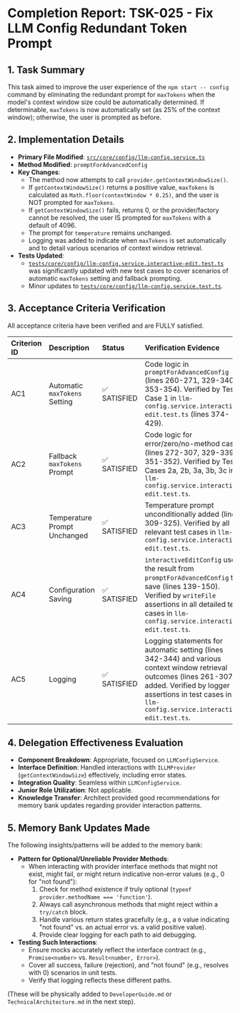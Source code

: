 # Completion Report: TSK-025 - Fix LLM Config Redundant Token Prompt

## 1. Task Summary

This task aimed to improve the user experience of the `npm start -- config` command by eliminating the redundant prompt for `maxTokens` when the model's context window size could be automatically determined. If determinable, `maxTokens` is now automatically set (as 25% of the context window); otherwise, the user is prompted as before.

## 2. Implementation Details

- **Primary File Modified**: [`src/core/config/llm-config.service.ts`](src/core/config/llm-config.service.ts:1)
- **Method Modified**: `promptForAdvancedConfig`
- **Key Changes**:
  - The method now attempts to call `provider.getContextWindowSize()`.
  - If `getContextWindowSize()` returns a positive value, `maxTokens` is calculated as `Math.floor(contextWindow * 0.25)`, and the user is NOT prompted for `maxTokens`.
  - If `getContextWindowSize()` fails, returns 0, or the provider/factory cannot be resolved, the user IS prompted for `maxTokens` with a default of 4096.
  - The prompt for `temperature` remains unchanged.
  - Logging was added to indicate when `maxTokens` is set automatically and to detail various scenarios of context window retrieval.
- **Tests Updated**:
  - [`tests/core/config/llm-config.service.interactive-edit.test.ts`](tests/core/config/llm-config.service.interactive-edit.test.ts:1) was significantly updated with new test cases to cover scenarios of automatic `maxTokens` setting and fallback prompting.
  - Minor updates to [`tests/core/config/llm-config.service.test.ts`](tests/core/config/llm-config.service.test.ts:1).

## 3. Acceptance Criteria Verification

All acceptance criteria have been verified and are FULLY satisfied.

| Criterion ID | Description                   | Status       | Verification Evidence                                                                                                                                                                                                       |
| :----------- | :---------------------------- | :----------- | :-------------------------------------------------------------------------------------------------------------------------------------------------------------------------------------------------------------------------- |
| AC1          | Automatic `maxTokens` Setting | ✅ SATISFIED | Code logic in `promptForAdvancedConfig` (lines 260-271, 329-340, 353-354). Verified by Test Case 1 in `llm-config.service.interactive-edit.test.ts` (lines 374-429).                                                        |
| AC2          | Fallback `maxTokens` Prompt   | ✅ SATISFIED | Code logic for error/zero/no-method cases (lines 272-307, 329-339, 351-352). Verified by Test Cases 2a, 2b, 3a, 3b, 3c in `llm-config.service.interactive-edit.test.ts`.                                                    |
| AC3          | Temperature Prompt Unchanged  | ✅ SATISFIED | Temperature prompt unconditionally added (lines 309-325). Verified by all relevant test cases in `llm-config.service.interactive-edit.test.ts`.                                                                             |
| AC4          | Configuration Saving          | ✅ SATISFIED | `interactiveEditConfig` uses the result from `promptForAdvancedConfig` to save (lines 139-150). Verified by `writeFile` assertions in all detailed test cases in `llm-config.service.interactive-edit.test.ts`.             |
| AC5          | Logging                       | ✅ SATISFIED | Logging statements for automatic setting (lines 342-344) and various context window retrieval outcomes (lines 261-307) added. Verified by logger assertions in test cases in `llm-config.service.interactive-edit.test.ts`. |

## 4. Delegation Effectiveness Evaluation

- **Component Breakdown**: Appropriate, focused on `LLMConfigService`.
- **Interface Definition**: Handled interactions with `ILLMProvider` (`getContextWindowSize`) effectively, including error states.
- **Integration Quality**: Seamless within `LLMConfigService`.
- **Junior Role Utilization**: Not applicable.
- **Knowledge Transfer**: Architect provided good recommendations for memory bank updates regarding provider interaction patterns.

## 5. Memory Bank Updates Made

The following insights/patterns will be added to the memory bank:

- **Pattern for Optional/Unreliable Provider Methods**:
  - When interacting with provider interface methods that might not exist, might fail, or might return indicative non-error values (e.g., 0 for "not found"):
    1.  Check for method existence if truly optional (`typeof provider.methodName === 'function'`).
    2.  Always call asynchronous methods that might reject within a `try/catch` block.
    3.  Handle various return states gracefully (e.g., a `0` value indicating "not found" vs. an actual error vs. a valid positive value).
    4.  Provide clear logging for each path to aid debugging.
- **Testing Such Interactions**:
  - Ensure mocks accurately reflect the interface contract (e.g., `Promise<number>` vs. `Result<number, Error>`).
  - Cover all success, failure (rejection), and "not found" (e.g., resolves with 0) scenarios in unit tests.
  - Verify that logging reflects these different paths.

(These will be physically added to `DeveloperGuide.md` or `TechnicalArchitecture.md` in the next step).
